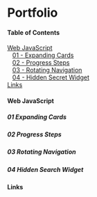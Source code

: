 # Portfolio

#### Table of Contents  
[Web JavaScript](#webjs)  
&nbsp;&nbsp;&nbsp;[01 - Expanding Cards](#webjs01)  
&nbsp;&nbsp;&nbsp;[02 - Progress Steps](#webjs02)  
&nbsp;&nbsp;&nbsp;[03 - Rotating Navigation](#webjs03)  
&nbsp;&nbsp;&nbsp;[04 - Hidden Secret Widget](#webjs04)  
[Links](#links)  

<a name="webjs"/>

#### Web JavaScript

<a name="webjs01"/>

##### 01 Expanding Cards

<a name="webjs02"/>

##### 02 Progress Steps

<a name="webjs03"/>

##### 03 Rotating Navigation

<a name="webjs04"/>

##### 04 Hidden Search Widget


<a name="links"/>

#### Links

